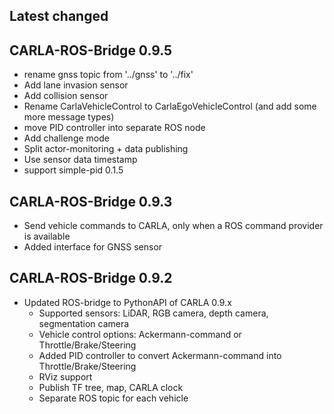 ## Latest changed

## CARLA-ROS-Bridge 0.9.5

* rename gnss topic from '../gnss' to '../fix'
* Add lane invasion sensor
* Add collision sensor
* Rename CarlaVehicleControl to CarlaEgoVehicleControl (and add some more message types)
* move PID controller into separate ROS node
* Add challenge mode
* Split actor-monitoring + data publishing
* Use sensor data timestamp
* support simple-pid 0.1.5


## CARLA-ROS-Bridge 0.9.3

* Send vehicle commands to CARLA, only when a ROS command provider is available
* Added interface for GNSS sensor


## CARLA-ROS-Bridge 0.9.2

* Updated ROS-bridge to PythonAPI of CARLA 0.9.x
  * Supported sensors: LiDAR, RGB camera, depth camera, segmentation camera
  * Vehicle control options: Ackermann-command or Throttle/Brake/Steering
  * Added PID controller to convert Ackermann-command into Throttle/Brake/Steering
  * RViz support
  * Publish TF tree, map, CARLA clock
  * Separate ROS topic for each vehicle
